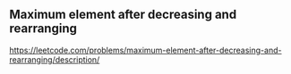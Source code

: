 ## Maximum element after decreasing and rearranging
https://leetcode.com/problems/maximum-element-after-decreasing-and-rearranging/description/
